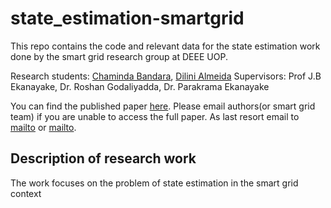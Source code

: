 # state_estimation-smartgrid

This repo contains the code and relevant data for the state estimation work done by the smart grid research group at DEEE UOP. 

Research students: [Chaminda Bandara](https://scholar.google.com/citations?user=WwLxOJYAAAAJ&hl=en), [Dilini Almeida](https://scholar.google.com/citations?user=dzzvaeQAAAAJ&hl=en)
Supervisors: Prof J.B Ekanayake, Dr. Roshan Godaliyadda, Dr. Parakrama Ekanayake

You can find the published paper [here](https://www.sciencedirect.com/science/article/abs/pii/S0142061519336518). Please email authors(or smart grid team) if you are unable to access the full paper. As last resort email to [mailto](jameel.hassan.2014.eng.pdn.ac.lk) or [mailto](umar.m.eng.pdn.ac.lk).

## Description of research work

The work focuses on the problem of state estimation in the smart grid context
